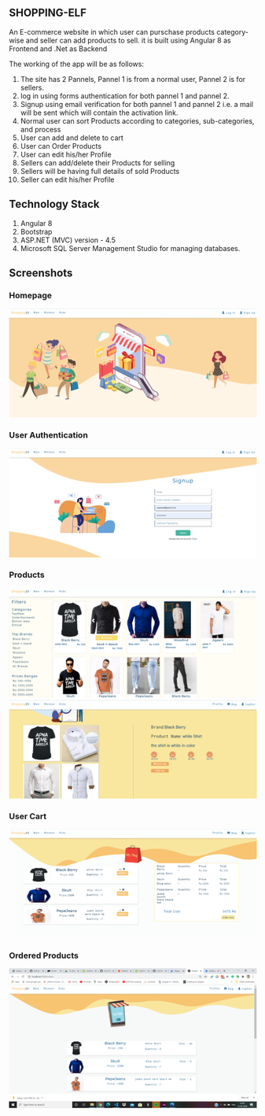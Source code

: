 ## SHOPPING-ELF

An E-commerce website in which user can purschase products category-wise and seller can add products to sell. it is built using Angular 8 as Frontend and  .Net as Backend

The working of the app will be as follows:
1. The site has 2 Pannels, Pannel 1 is from a normal user, Pannel 2 is for sellers.
2. log in using forms authentication for both pannel 1 and pannel 2.
3. Signup using email verification for both pannel 1 and pannel 2 i.e. a mail will be sent which will contain the activation link.
4. Normal user can sort Products according to categories, sub-categories, and process
5. User can add and delete to cart
6. User can Order Products
7. User can edit his/her Profile
7. Sellers can add/delete their Products for selling
8. Sellers will be having full details of sold Products
9. Seller can edit his/her Profile

## Technology Stack
1. Angular 8
2. Bootstrap
3. ASP.NET (MVC) version - 4.5
4. Microsoft SQL Server Management Studio for managing databases.

## Screenshots

### Homepage
![Image](/images/homepage.png)

### User Authentication
![Image](/images/signup.png) 

### Products
![Image](/images/products.png) ![Image](/images/details.png) 


### User Cart
![Image](/images/cart.png) 

### Ordered Products
![Image](/images/order.png) 
